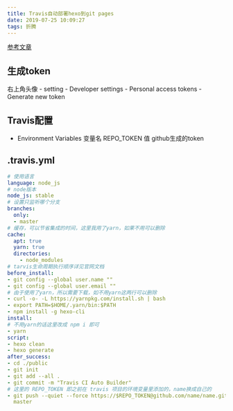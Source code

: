 ```yaml
---
title: Travis自动部署hexo到git pages
date: 2019-07-25 10:09:27
tags: 折腾
---
```


[参考文章](https://segmentfault.com/a/1190000009054888)

## 生成token
右上角头像 - setting -  Developer settings - Personal access tokens - Generate new token

## Travis配置
* Environment Variables
变量名 REPO_TOKEN 值 github生成的token

## .travis.yml
```yml
# 使用语言
language: node_js
# node版本
node_js: stable
# 设置只监听哪个分支
branches:
  only:
  - master
# 缓存，可以节省集成的时间，这里我用了yarn，如果不用可以删除
cache:
  apt: true
  yarn: true
  directories:
    - node_modules
# tarvis生命周期执行顺序详见官网文档
before_install:
- git config --global user.name ""
- git config --global user.email ""
# 由于使用了yarn，所以需要下载，如不用yarn这两行可以删除
- curl -o- -L https://yarnpkg.com/install.sh | bash
- export PATH=$HOME/.yarn/bin:$PATH
- npm install -g hexo-cli
install:
# 不用yarn的话这里改成 npm i 即可
- yarn
script:
- hexo clean
- hexo generate
after_success:
- cd ./public
- git init
- git add --all .
- git commit -m "Travis CI Auto Builder"
# 这里的 REPO_TOKEN 即之前在 travis 项目的环境变量里添加的，name换成自己的
- git push --quiet --force https://$REPO_TOKEN@github.com/name/name.github.io
  master
```